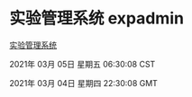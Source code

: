 # 实验管理系统 expadmin
[实验管理系统](http://59.174.24.246:56808/expadmin-782313d2-e1b1-4ea7-932e-3a55e6a1a4d0/)

2021年 03月 05日 星期五 06:30:08 CST

2021年 03月 04日 星期四 22:30:08 GMT
